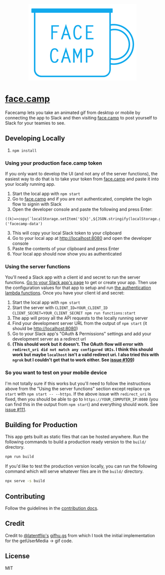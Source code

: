 <p align="center">
  <img alt="face.camp logo" src="./src/assets/icons/icon-no-padding.png" />
</p>

# [face.camp]

Facecamp lets you take an animated gif from desktop or mobile by connecting the app to Slack and then visiting [face.camp] to post yourself to Slack for your teamies to see.

## Developing Locally

1. `npm install`

### Using your production face.camp token

If you only want to develop the UI (and not any of the server functions), the easiest way to do that is to take your token from [face.camp] and paste it into your locally running app.

1. Start the local app with `npm start`
1. Go to [face.camp] and if you are not authenticated, complete the login flow to signin with Slack
1. Open the developer console and paste the following and press Enter:

```
((k)=>copy(`localStorage.setItem('${k}',${JSON.stringify(localStorage.getItem(k))})`))('facecamp-data')
```

3. This will copy your local Slack token to your clipboard
4. Go to your local app at [http://localhost:8080] and open the developer console
5. Paste the contents of your clipboard and press Enter
6. Your local app should now show you as authenticated

### Using the server functions

You'll need a Slack app with a client id and secret to run the server functions. [Go to your Slack app's page](https://api.slack.com/apps) to get or create your app. Then use the configuration values for that app to setup and run [the authentication lambda functions](./functions). Once you have your client id and secret:

1. Start the local app with `npm start`
1. Start the server with `CLIENT_ID=YOUR_CLIENT_ID CLIENT_SECRET=YOUR_CLIENT_SECRET npm run functions:start`
1. The app will proxy all the API requests to the locally running server
1. Find your development server URL from the output of `npm start` (it should be [http://localhost:8080])
1. Go to your Slack app's "OAuth & Permissions" settings and add your development server as a redirect url
1. **(This should work but it doesn't. The OAuth flow will error with `redirect_uri did not match any configured URIs`. I think this should work but maybe `localhost` isn't a valid redirect uri. I also tried this with `ngrok` but I couldn't get that to work either. See [issue #109](https://github.com/andyet/face.camp/issues/109))**

### So you want to test on your mobile device

I'm not totally sure if this works but you'll need to follow the instructions above from the "Using the server functions" section except replace `npm start` with `npm start -- --https`. If the above issue with `redirect_uri` is fixed, then you should be able to go to `https://YOUR_COMPUTER_IP:8080` (you can find this in the output from `npm start`) and everything should work. See [issue #111](https://github.com/andyet/face.camp/issues/111).

## Building for Production

This app gets built as static files that can be hosted anywhere. Run the following commands to build a production ready version to the `build/` directory.

```sh
npm run build
```

If you'd like to test the production version locally, you can run the following command which will serve whatever files are in the `build/` directory.

```sh
npx serve -s build
```

## Contributing

Follow the guidelines in the [contribution docs](./docs/CONTRIBUTING.md).

## Credit

Credit to [@latentflip's](https://github.com/latentflip) [gifhu.gs](https://github.com/latentflip/gifhu.gs) from which I took the initial implementation for the getUserMedia -> gif code.

## License

MIT

[face.camp]: https://face.camp
[http://localhost:8080]: http://localhost:8080
